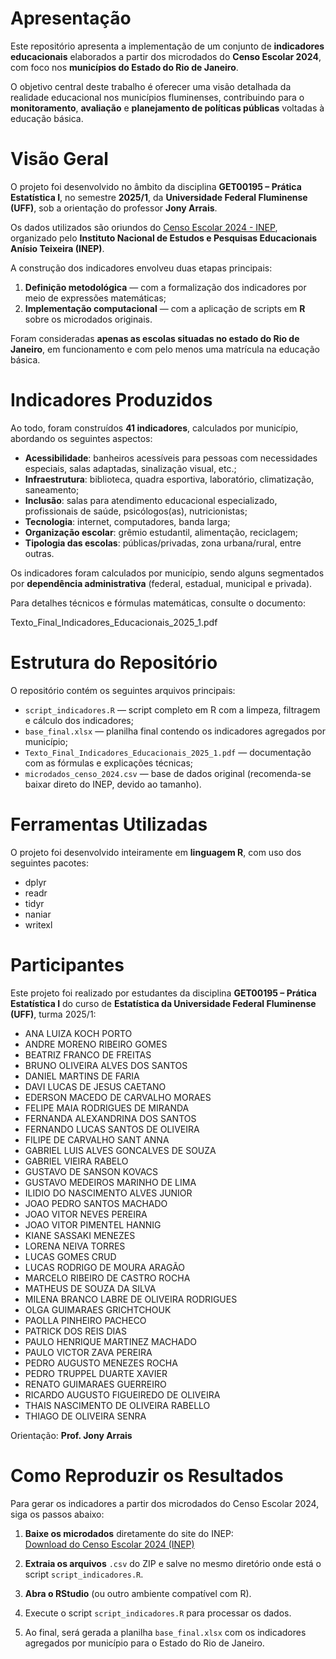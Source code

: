# Apresentação

Este repositório apresenta a implementação de um conjunto de **indicadores educacionais** elaborados a partir dos microdados do **Censo Escolar 2024**, com foco nos **municípios do Estado do Rio de Janeiro**.

O objetivo central deste trabalho é oferecer uma visão detalhada da realidade educacional nos municípios fluminenses, contribuindo para o **monitoramento**, **avaliação** e **planejamento de políticas públicas** voltadas à educação básica.

# Visão Geral

O projeto foi desenvolvido no âmbito da disciplina **GET00195 – Prática Estatística I**, no semestre **2025/1**, da **Universidade Federal Fluminense (UFF)**, sob a orientação do professor **Jony Arrais**.

Os dados utilizados são oriundos do [Censo Escolar 2024 - INEP](https://www.gov.br/inep/pt-br/acesso-a-informacao/dados-abertos/microdados/censo-escolar), organizado pelo **Instituto Nacional de Estudos e Pesquisas Educacionais Anísio Teixeira (INEP)**.

A construção dos indicadores envolveu duas etapas principais:

1. **Definição metodológica** — com a formalização dos indicadores por meio de expressões matemáticas;
2. **Implementação computacional** — com a aplicação de scripts em **R** sobre os microdados originais.

Foram consideradas **apenas as escolas situadas no estado do Rio de Janeiro**, em funcionamento e com pelo menos uma matrícula na educação básica.

# Indicadores Produzidos

Ao todo, foram construídos **41 indicadores**, calculados por município, abordando os seguintes aspectos:

- **Acessibilidade**: banheiros acessíveis para pessoas com necessidades especiais, salas adaptadas, sinalização visual, etc.;
- **Infraestrutura**: biblioteca, quadra esportiva, laboratório, climatização, saneamento;
- **Inclusão**: salas para atendimento educacional especializado, profissionais de saúde, psicólogos(as), nutricionistas;
- **Tecnologia**: internet, computadores, banda larga;
- **Organização escolar**: grêmio estudantil, alimentação, reciclagem;
- **Tipologia das escolas**: públicas/privadas, zona urbana/rural, entre outras.

Os indicadores foram calculados por município, sendo alguns segmentados por **dependência administrativa** (federal, estadual, municipal e privada).

Para detalhes técnicos e fórmulas matemáticas, consulte o documento:

Texto_Final_Indicadores_Educacionais_2025_1.pdf

# Estrutura do Repositório

O repositório contém os seguintes arquivos principais:

- `script_indicadores.R` — script completo em R com a limpeza, filtragem e cálculo dos indicadores;
- `base_final.xlsx` — planilha final contendo os indicadores agregados por município;
- `Texto_Final_Indicadores_Educacionais_2025_1.pdf` — documentação com as fórmulas e explicações técnicas;
- `microdados_censo_2024.csv` — base de dados original (recomenda-se baixar direto do INEP, devido ao tamanho).

# Ferramentas Utilizadas

O projeto foi desenvolvido inteiramente em **linguagem R**, com uso dos seguintes pacotes:

- dplyr
- readr
- tidyr
- naniar
- writexl

# Participantes

Este projeto foi realizado por estudantes da disciplina **GET00195 – Prática Estatística I** do curso de **Estatística da Universidade Federal Fluminense (UFF)**, turma 2025/1:

- ANA LUIZA KOCH PORTO
- ANDRE MORENO RIBEIRO GOMES
- BEATRIZ FRANCO DE FREITAS
- BRUNO OLIVEIRA ALVES DOS SANTOS
- DANIEL MARTINS DE FARIA
- DAVI LUCAS DE JESUS CAETANO
- EDERSON MACEDO DE CARVALHO MORAES
- FELIPE MAIA RODRIGUES DE MIRANDA
- FERNANDA ALEXANDRINA DOS SANTOS
- FERNANDO LUCAS SANTOS DE OLIVEIRA
- FILIPE DE CARVALHO SANT ANNA
- GABRIEL LUIS ALVES GONCALVES DE SOUZA
- GABRIEL VIEIRA RABELO
- GUSTAVO DE SANSON KOVACS
- GUSTAVO MEDEIROS MARINHO DE LIMA
- ILIDIO DO NASCIMENTO ALVES JUNIOR
- JOAO PEDRO SANTOS MACHADO
- JOAO VITOR NEVES PEREIRA
- JOAO VITOR PIMENTEL HANNIG
- KIANE SASSAKI MENEZES
- LORENA NEIVA TORRES
- LUCAS GOMES CRUD
- LUCAS RODRIGO DE MOURA ARAGÃO
- MARCELO RIBEIRO DE CASTRO ROCHA
- MATHEUS DE SOUZA DA SILVA
- MILENA BRANCO LABRE DE OLIVEIRA RODRIGUES
- OLGA GUIMARAES GRICHTCHOUK
- PAOLLA PINHEIRO PACHECO
- PATRICK DOS REIS DIAS
- PAULO HENRIQUE MARTINEZ MACHADO
- PAULO VICTOR ZAVA PEREIRA
- PEDRO AUGUSTO MENEZES ROCHA
- PEDRO TRUPPEL DUARTE XAVIER
- RENATO GUIMARAES GUERREIRO
- RICARDO AUGUSTO FIGUEIREDO DE OLIVEIRA
- THAIS NASCIMENTO DE OLIVEIRA RABELLO
- THIAGO DE OLIVEIRA SENRA
  

Orientação: **Prof. Jony Arrais**


# Como Reproduzir os Resultados

Para gerar os indicadores a partir dos microdados do Censo Escolar 2024, siga os passos abaixo:

1. **Baixe os microdados** diretamente do site do INEP:  
   [Download do Censo Escolar 2024 (INEP)](https://download.inep.gov.br/dados_abertos/microdados_censo_escolar_2024.zip)

2. **Extraia os arquivos** `.csv` do ZIP e salve no mesmo diretório onde está o script `script_indicadores.R`.

3. **Abra o RStudio** (ou outro ambiente compatível com R).

4. Execute o script `script_indicadores.R` para processar os dados.

5. Ao final, será gerada a planilha `base_final.xlsx` com os indicadores agregados por município para o Estado do Rio de Janeiro.

